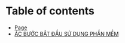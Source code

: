 # Table of contents

* [Page](README.md)
* [ÁC BƯỚC BẮT ĐẦU SỬ DỤNG PHẦN MỀM](ac-buoc-bat-dau-s-dung-phan-mem.md)
